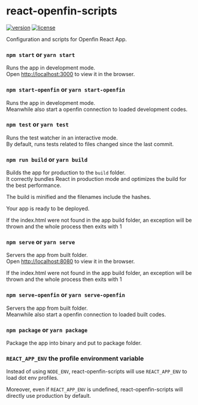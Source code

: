 # react-openfin-scripts
[![version][version-badge]][CHANGELOG] [![license][license-badge]][LICENSE]

Configuration and scripts for Openfin React App.

### `npm start` or `yarn start`

Runs the app in development mode.<br>
Open [http://localhost:3000](http://localhost:3000) to view it in the browser.

### `npm start-openfin` or `yarn start-openfin`

Runs the app in development mode.<br>
Meanwhile also start a openfin connection to loaded development codes.

### `npm test` or `yarn test`

Runs the test watcher in an interactive mode.<br>
By default, runs tests related to files changed since the last commit.

### `npm run build` or `yarn build`

Builds the app for production to the `build` folder.<br>
It correctly bundles React in production mode and optimizes the build for the best performance.

The build is minified and the filenames include the hashes.<br>

Your app is ready to be deployed.

If the index.html were not found in the app build folder, 
an exception will be thrown and the whole process then exits with 1

### `npm serve` or `yarn serve`

Servers the app from built folder.<br>
Open [http://localhost:8080](http://localhost:8080) to view it in the browser.

If the index.html were not found in the app build folder, 
an exception will be thrown and the whole process then exits with 1

### `npm serve-openfin` or `yarn serve-openfin`

Servers the app from built folder.<br>
Meanwhile also start a openfin connection to loaded built codes.

### `npm package` or `yarn package`

Package the app into binary and put to package folder.<br>

### `REACT_APP_ENV` the profile environment variable

Instead of using `NODE_ENV`, react-openfin-scripts will use `REACT_APP_ENV` to load dot env profiles.

Moreover, even if `REACT_APP_ENV` is undefined, react-openfin-scripts will directly use production by default.    


[LICENSE]: ./LICENSE.md
[CHANGELOG]: ./CHANGELOG.md

[version-badge]: https://img.shields.io/badge/version-1.0.0-blue.svg
[license-badge]: https://img.shields.io/badge/license-MIT-blue.svg
